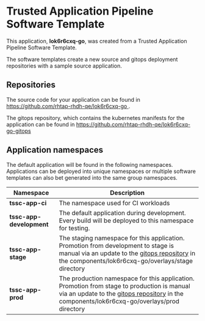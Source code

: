 # Trusted Application Pipeline Software Template

This application, **lok6r6cxq-go**, was created from a Trusted Application Pipeline Software Template.

The software templates create a new source and gitops deployment repositories with a sample source application. 

## Repositories

The source code for your application can be found in [https://github.com/rhtap-rhdh-qe/lok6r6cxq-go ](https://github.com/rhtap-rhdh-qe/lok6r6cxq-go ).
 
The gitops repository, which contains the kubernetes manifests for the application can be found in 
[https://github.com/rhtap-rhdh-qe/lok6r6cxq-go-gitops ](https://github.com/rhtap-rhdh-qe/lok6r6cxq-go-gitops ) 

## Application namespaces 

The default application will be found in the following namespaces. Applications can be deployed into unique namespaces or multiple software templates can also bet generated into the same group namespaces.  

|  Namespace   |  Description   |  
| -------- | -------- |
| **tssc-app-ci** | The namespace used for CI workloads |
| **tssc-app-development** | The default application during development. Every build will be deployed to this namespace for testing. |
| **tssc-app-stage** | The staging namespace for this application. Promotion from development to stage is manual via an update to the [gitops repository](https://github.com/rhtap-rhdh-qe/lok6r6cxq-go-gitops ) in the components/lok6r6cxq-go/overlays/stage directory |
| **tssc-app-prod** | The production namespace for this application. Promotion from stage to production is manual via an update to the [gitops repository](https://github.com/rhtap-rhdh-qe/lok6r6cxq-go-gitops ) in the components/lok6r6cxq-go/overlays/prod directory |